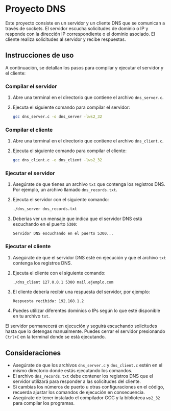 # Proyecto DNS

Este proyecto consiste en un servidor y un cliente DNS que se comunican a través de sockets. El servidor escucha solicitudes de dominio o IP y responde con la dirección IP correspondiente o el dominio asociado. El cliente realiza solicitudes al servidor y recibe respuestas.

## Instrucciones de uso

A continuación, se detallan los pasos para compilar y ejecutar el servidor y el cliente:

### Compilar el servidor

1. Abre una terminal en el directorio que contiene el archivo `dns_server.c`.
2. Ejecuta el siguiente comando para compilar el servidor:

    ```bash
    gcc dns_server.c -o dns_server -lws2_32
    ```

### Compilar el cliente

1. Abre una terminal en el directorio que contiene el archivo `dns_client.c`.
2. Ejecuta el siguiente comando para compilar el cliente:

    ```bash
    gcc dns_client.c -o dns_client -lws2_32
    ```

### Ejecutar el servidor

1. Asegúrate de que tienes un archivo `txt` que contenga los registros DNS. Por ejemplo, un archivo llamado `dns_records.txt`.
2. Ejecuta el servidor con el siguiente comando:

    ```bash
    ./dns_server dns_records.txt
    ```

3. Deberías ver un mensaje que indica que el servidor DNS está escuchando en el puerto `5300`:

    ```
    Servidor DNS escuchando en el puerto 5300...
    ```

### Ejecutar el cliente

1. Asegúrate de que el servidor DNS esté en ejecución y que el archivo `txt` contenga los registros DNS.
2. Ejecuta el cliente con el siguiente comando:

    ```bash
    ./dns_client 127.0.0.1 5300 mail.ejemplo.com
    ```

3. El cliente debería recibir una respuesta del servidor, por ejemplo:

    ```
    Respuesta recibida: 192.168.1.2
    ```

4. Puedes utilizar diferentes dominios o IPs según lo que esté disponible en tu archivo `txt`.

El servidor permanecerá en ejecución y seguirá escuchando solicitudes hasta que lo detengas manualmente. Puedes cerrar el servidor presionando `Ctrl+C` en la terminal donde se está ejecutando.

## Consideraciones

- Asegúrate de que los archivos `dns_server.c` y `dns_client.c` estén en el mismo directorio donde estás ejecutando los comandos.
- El archivo `dns_records.txt` debe contener los registros DNS que el servidor utilizará para responder a las solicitudes del cliente.
- Si cambias los números de puerto u otras configuraciones en el código, recuerda ajustar los comandos de ejecución en consecuencia.
- Asegúrate de tener instalado el compilador GCC y la biblioteca `ws2_32` para compilar los programas.
